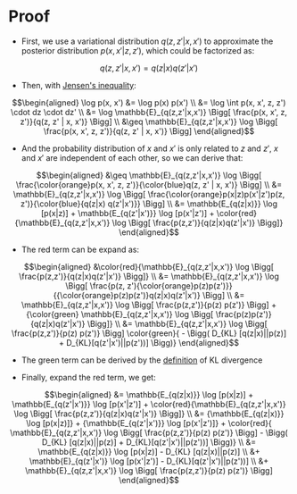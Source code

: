 # Proof
- First, we use a variational distribution $q( z, z' | x, x' )$ to approximate the posterior distribution $p(x, x' | z, z')$, which could be factorized as:

$$
q(z, z'|x, x') = q(z|x)q(z'|x')
$$

- Then, with [Jensen's inequality](https://en.wikipedia.org/wiki/Jensen%27s_inequality):

```math
\begin{aligned}
\log p(x, x') &= \log p(x) p(x') \\
&= \log \int p(x, x', z, z') \cdot dz \cdot dz' \\
&= \log \mathbb{E}_{q(z,z'|x,x')} \Bigg[ \frac{p(x, x', z, z')}{q(z, z' | x, x')} \Bigg] \\
&\geq \mathbb{E}_{q(z,z'|x,x')} \log \Bigg[ \frac{p(x, x', z, z')}{q(z, z' | x, x')} \Bigg]
\end{aligned}
```

- And the probability distribution of $x$ and $x'$ is only related to $z$ and $z'$, $x$ and $x'$ are independent of each other, so we can derive that:

```math
\begin{aligned}            
&\geq \mathbb{E}_{q(z,z'|x,x')} \log \Bigg[ \frac{\color{orange}p(x, x', z, z')}{\color{blue}q(z, z' | x, x')} \Bigg] \\
&= \mathbb{E}_{q(z,z'|x,x')} \log \Bigg[ \frac{\color{orange}p(x|z)p(x'|z')p(z, z')}{\color{blue}{q(z|x) q(z'|x')}} \Bigg] \\
&= \mathbb{E_{q(z|x)}} \log [p(x|z)] + \mathbb{E_{q(z'|x')}} \log [p(x'|z')] + \color{red}{\mathbb{E}_{q(z,z'|x,x')} \log \Bigg[ \frac{p(z,z')}{q(z|x)q(z'|x')} \Bigg]}
\end{aligned}
```

- The red term can be expand as:

```math
\begin{aligned}
&\color{red}{\mathbb{E}_{q(z,z'|x,x')} \log \Bigg[ \frac{p(z,z')}{q(z|x)q(z'|x')} \Bigg]}  \\
&= \mathbb{E}_{q(z,z'|x,x')} \log \Bigg[ \frac{p(z, z'){\color{orange}p(z)p(z')}}{{\color{orange}p(z)p(z')}q(z|x)q(z'|x')} \Bigg] \\
&= \mathbb{E}_{q(z,z'|x,x')} \log \Bigg[ \frac{p(z,z')}{p(z) p(z')} \Bigg] + {\color{green} \mathbb{E}_{q(z,z'|x,x')} \log \Bigg[ \frac{p(z)p(z')}{q(z|x)q(z'|x')} \Bigg]} \\
&= \mathbb{E}_{q(z,z'|x,x')} \log \Bigg[ \frac{p(z,z')}{p(z) p(z')} \Bigg]  \color{green}{ - \Bigg(  D_{KL} [q(z|x)||p(z)] + D_{KL}[q(z'|x')||p(z'))] \Bigg)} 
\end{aligned}
```
- The green term can be derived by the [definition](https://en.wikipedia.org/wiki/Kullback%E2%80%93Leibler_divergence) of KL divergence

- Finally, expand the red term, we get:

```math
\begin{aligned}
&= \mathbb{E_{q(z|x)}} \log [p(x|z)] + \mathbb{E_{q(z'|x')}} \log [p(x'|z')] + \color{red}{\mathbb{E}_{q(z,z'|x,x')} \log \Bigg[ \frac{p(z,z')}{q(z|x)q(z'|x')} \Bigg]} \\
&=  {\mathbb{E_{q(z|x)}} \log [p(x|z)]} + {\mathbb{E_{q(z'|x')}} \log [p(x'|z')]} + \color{red}{ \mathbb{E}_{q(z,z'|x,x')} \log \Bigg[ \frac{p(z,z')}{p(z) p(z')} \Bigg]  - \Bigg(  D_{KL} [q(z|x)||p(z)] + D_{KL}[q(z'|x')||p(z'))] \Bigg)}  \\
&=  \mathbb{E_{q(z|x)}} \log [p(x|z)] - D_{KL} [q(z|x)||p(z)] \\ 
&+ \mathbb{E}_{q(z'|x')} \log [p(x'|z')] - D_{KL}[q(z'|x')||p(z'))] \\ 
&+ \mathbb{E}_{q(z,z'|x,x')} \log \Bigg[ \frac{p(z,z')}{p(z) p(z')} \Bigg] 
\end{aligned}
```
